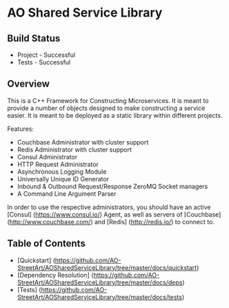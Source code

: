 # AO Shared Service Library

## Build Status
* Project - Successful
* Tests - Successful

## Overview

This is a C++ Framework for Constructing Microservices.  It is meant to provide a number of objects designed to make constructing a service easier.  It is meant to be deployed as a static library within different projects.

Features:
* Couchbase Administrator with cluster support
* Redis Administrator with cluster support
* Consul Administrator
* HTTP Request Administrator
* Asynchronous Logging Module
* Universally Unique ID Generator
* Inbound & Outbound Request/Response ZeroMQ Socket managers
* A Command Line Argument Parser

In order to use the respective administrators, you should have an active [Consul] (https://www.consul.io/) Agent, as well as servers of [Couchbase] (http://www.couchbase.com/) and [Redis] (http://redis.io/) to connect to.

## Table of Contents

* [Quickstart] (https://github.com/AO-StreetArt/AOSharedServiceLibrary/tree/master/docs/quickstart)
* [Dependency Resolution] (https://github.com/AO-StreetArt/AOSharedServiceLibrary/tree/master/docs/deps)
* [Tests] (https://github.com/AO-StreetArt/AOSharedServiceLibrary/tree/master/docs/tests)
